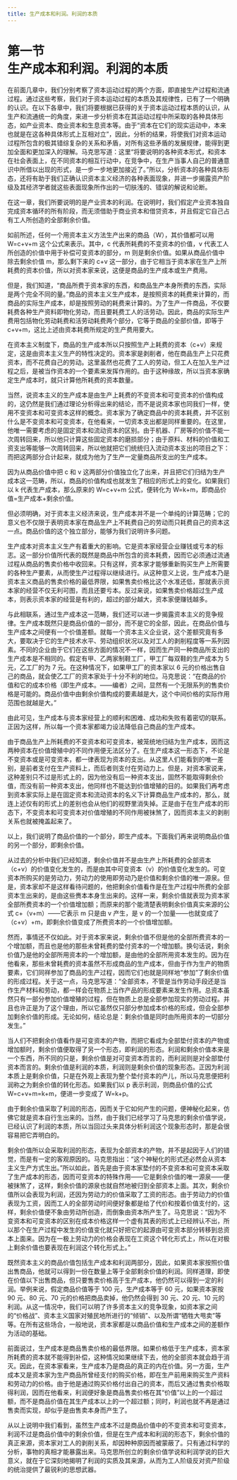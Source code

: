 ```yaml
---
title: 生产成本和利润。利润的本质
---
```


# 第一节<br>**生产成本和利润。利润的本质**

在前面几章中，我们分别考察了资本运动过程的两个方面，即直接生产过程和流通过程。通过这些考察，我们对于资本运动过程的本质及其规律性，已有了一个明确的认识。在以下各章中，我们将要根据已获得的关于资本运动过程本质的认识，从生产和流通统一的角度，来进一步分析资本在其运动过程中所采取的各种具体形态，如产业资本、商业资本和生息资本等。由于“资本在它们的现实运动中，本来也就是在这各种具体形式上互相对立”，因此，分析的结果，将使我们对资本运动过程所包含的极其错综复杂的关系和矛盾，对所有这些矛盾的发展规律，能得到更加全面和更加深入的理解。马克思写道：这里“将要说明的各种资本形式，和资本在社会表面上，在不同资本的相互行动中，在竞争中，在生产当事人自己的普通意识中所借以出现的形式，是一步一步地更加接近了。”所以，分析资本的各种具体形态，还将有助于我们正确认识资本主义经济的各种表面现象，并进一步揭露资产阶级及其经济学者就这些表面现象所作出的一切肤浅的、错误的解说和论断。

在这一章，我们所要说明的是产业资本的利润。在说明时，我们假定产业资本独自完成资本循环的所有阶段，而无须借助于商业资本和借贷资本，并且假定它自己占有工人所创造的全部剩余价值。

如前所述，任何一个用资本主义方法生产出来的商品（W），其价值都可以用 W=c+v+m 这个公式来表示。其中，c 代表所耗费的不变资本的价值，v 代表工人所创造的价值中用于补偿可变资本的部分，m 则是剩余价值。如果从商品价值中除去剩余价值 m，那么剩下来的 c+v 这一部分，由于它相当于资本家在生产上所耗费的资本价值，所以对资本家来说，这便是商品的生产成本或生产费用。

但是，我们知道，“商品所费于资本家的东西，和商品生产本身所费的东西，实际是两个完全不同的量。”商品的资本主义生产成本，是按照资本的耗费来计算的，而商品的实际生产成本，却是按照劳动的耗费来计算的。为了生产一件商品，不仅要耗费各种生产资料即物化劳动，而且要耗费工人的活劳动。因此，商品的实际生产费用包括物化劳动耗费和活劳动耗费两个部分，它等于商品的全部价值，即等于 c+v+m，这比上述由资本耗费所规定的生产费用要大。

在资本主义制度下，商品的生产成本所以只按照生产上耗费的资本（c+v）来规定，这是由资本主义生产的特性决定的。资本家是剥削者，他在商品生产上只花费资本，而不花费自己的劳动。这里虽然也花费了工人的劳动，但工人在加入生产过程之后，是被当作资本的一个要素来发挥作用的。由于这种缘故，所以当资本家确定生产成本时，就只计算他所耗费的资本数量。

当然，说资本主义的生产成本是由生产上耗费的不变资本和可变资本的价值构成的，这仍然是我们通过理论分析得出来的结论，而不是说资本家也同我们一样，使用不变资本和可变资本这样的概念。资本家为了确定商品中的资本耗费，并不区别什么是不变资本和可变资本，在他看来，一切资本支出都是同样重要的。在这里，他唯一需要考虑的是固定资本和流动资本的区别。由于机器、厂房等的价值不能一次周转回来，所以他只计算这些固定资本的磨损部分；由于原料、材料的价值和工资支出等能够一次周转回来，所以他就把它们统统归入流动资本支出的项目之下：而把这两部分合计起来，就成为他为了生产一定量商品所支出的生产成本。

因为从商品价值中把 c 和 v 这两部分价值独立化了出来，并且把它们归结为生产成本这一范畴，所以，商品的价值构成也就发生了相应的形式上的变化。如果我们以 k 代表生产成本，那么原来的 W=c+v+m 公式，便转化为 W=k+m，即商品价值=生产成本+剩余价值。

但必须明确，对于资本主义经济来说，生产成本并不是一个单纯的计算范畴；它的意义也不仅限于表明资本家在商品生产上不耗费自己的劳动而只耗费自己的资本这一点。商品价值的这个独立部分，能够为我们说明许多问题。

生产成本对资本主义生产有着重大的影响。它是资本家经营企业赚钱或亏本的标志。这一部分价值所代表的既然是商品中所包含的资本耗费，因而它必须通过流通过程从商品的售卖价格中收回来。只有这样，资本家才能够重新购买生产上所需要的各种生产要素，从而使生产过程得以继续进行。从这种意义上说，生产成本乃是资本主义商品的售卖价格的最低界限，如果售卖价格比这个水准还低，那就表示资本家的经营不仅无利可图，而且还要亏本。反过来说，如果售卖价格超过生产成本，则表示资本家的经营是有利的，超过的部分越大，资本家便赚钱越多。

与此相联系，通过生产成本这一范畴，我们还可以进一步揭露资本主义的竞争规律。生产成本既然只是商品价值的一部分，而不是它的全部，因此，在商品价值与生产成本之间便有一个价值差额。就每一个资本主义企业说，这个差额究竟有多大，要取决于它的生产技术水平、劳动组织状况以及对工人的剥削程度等一系列因素。不同的企业由于它们在这些方面的情况不一样，因而生产同一种商品所支出的生产成本是不相同的。假定有甲、乙两家制鞋工厂，甲工厂每双鞋的生产成本为 5 元，乙工厂的为 7 元。在这种情况下，如果甲工厂的资本家以 6 元的价格出售自己的商品，就会使乙工厂的资本家处于十分不利的地位。马克思说：“在商品的价值和它的成本价格（即生产成本。——编者）之间，显然有一个无限系列的售卖价格是可能的。商品价值中由剩余价值构成的要素越是大，这个中间价格的实际作用范围也就越是大。”

由此可见，生产成本与资本家经营上的顺利和困难、成功和失败有着密切的联系。正因为这样，所以每一个资本家都竭力设法降低自己商品的生产成本。

由于商品生产上所耗费的不变资本和可变资本，被笼统地归结为生产成本，因而这两种资本在价值增殖中的不同作用便无法区分了。在生产成本这一形态下，不论是不变资本或是可变资本，都一律表现为资本的支出。从这里人们能看到的唯一差别，是前者支付在生产资料上，而后者则支付在劳动力上。但是，对资本家说来，这种差别只不过是形式上的，因为他没有后一种资本支出，固然不能取得剩余价值，而没有前一种资本支出，他同样也不能达到价值增殖的目的。如果我们再考虑到资本家实际上是在固定资本和流动资本的名义下计算商品生产成本的，那么，就连上述仅有的形式上的差别也会从他们的视野里消失掉。正是由于在生产成本的形态下，不变资本和可变资本对价值增殖的不同作用被抹煞了，因而资本主义的剥削关系也就被掩盖起来了。

以上，我们说明了商品价值的一个部分，即生产成本。下面我们再来说明商品价值的另一个部分，即剩余价值。

从过去的分析中我们已经知道，剩余价值并不是由生产上所耗费的全部资本（c+v）的价值变化发生的，而是由其中可变资本（v）的价值变化发生的。可变资本所购买的是劳动力，劳动力的使用即劳动乃是价值和剩余价值的唯一源泉。但是，资本家却不是这样看待问题的，他把剩余价值看作是在生产过程中所费的全部资本生出来的，是由这些赉本本身生出来的。这样一来，剩余价值就表现为资本家全部所费资本的一个价值增加额；而原来的那个能清楚表明剩余价值真实来源的公式 c+（v+m）——它表示 m 只是由 v 产生，是 v 的一个加量——也就变成了（c+v）+m，即剩余价值变成了所费资本的一个价值增加额。

然而，事情还不仅如此。对于资本家来说，剩余价值不但是他的全部所费资本的一个增加额，而且也是他的那些未曾耗费的垫付资本的一个增加额。换句话说，剩余价值乃是他的全部所用资本的一个增加额，是由他的全部所用资本发生的。因为在他看来，那些未曾耗费的资本虽然不形成商品的生产成本，但由于作为生产的物质要素，它们同祥参加了商品的生产过程，因而它们也就是同样地“参加”了剩余价值的形成过程。关于这一点，马克思写道：“全部资本，不管是当作劳动手段还是当作生产材料和劳动，都一样会在物质上当作产品的形成要素来发生作用。总资本虽然只有一部分参加价值增殖的过程，但在物质上总是全部参加现实的劳动过程。并且也许正是为了这个理由，所以它虽然仅只部分参加成本价格的形成，但会全部参加剩余价值的形成。无论如何，结论总是：剩余价值是同时由所用资本的一切部分发生。”

当人们不把剩余价值看作是可变资本的产物，而把它看成为全部垫付资本的产物或增加额时，剩余价值便取得了另一个形态，即利润的形态。利润和剩余价值本来是一个东西，所不同的只是，剩余价值是对可变资本而言的，而利润则是对全部垫付资本而言的。剩余价值是利润的本质，利润则是剩余价值的现象形态。正因为利润本质上是剩余价值，只是在外观上表现为整个垫付资本的产儿，所以马克思便把利润称之为剩余价值的转化形态。如果我们以 p 表示利润，则商品价值的公式 W=c+v+m=k+m，便进一步变成了 W=k+p。

由于剩余价值采取了利润的形态，因而关于它如何产生的问题，便神秘化起来，仿佛它就是资本自行生出来的。当然，由于我们已经学习了马克思的剩余价值学说，已经认识了利润的本质，所以当回过头来具体分析利润这个现象形态时，那是会很容易把它弄明白的。

剩余价值所以会采取利润的形态，表现为全部资本的产物，并不是起因于人们的错觉，而是有一定的客观原因的。马克思指出：“这个神秘化的形式还必然会从资本主义生产方式生出。”所以如此，首先是由于资本家垫付的不变资本和可变资本采取了生产成本的形态，因而可变资本的特殊作用——它是剩余价值的唯一源泉——便被抹煞了，这样，剩余价值的源泉也就自然地被归到全部资本上面。其次，剩余价值所以会表现为利润，还因为劳动力的价值采取了工资的形态。由于劳动力的价值表现为工资，因而工人的全部劳动时间便好象都是给了代价和按着价值支付的，这样，剩余价值便不象由劳动所创造，而倒象由资本所产生了。马克思说：“因为不变资本和可变资本的区别在成本价格这样一个虚有其表的形式上已经辨认不出，所以那个在生产过程中发生的价值变化就只好把它的起源由可变资本部分转移到总资本上面来。因为在一极上劳动力的价格会表现在工资这个转化形式上，所以在对极上剩余价值也要表现在利润这个转化形式上。”

既然资本主义的商品价值包括生产成本和利润两部分，因此，如果资本家按照价值出售商品，他就可以得到一份在数量上等于全部剩余价值的利润。同样道理，即使在价值以下出售商品，但只要售卖价格高于生产成本，他仍然可以得到一定的利润。举例来说，假定商品价值等于 100 元，生产成本等于 60 元，如果资本家按 90 元、80 元、70 元的价格把商品卖掉，他仍然会得到 30 元、20 元、10 元的利润。从这一情况中，我们可以明了许多资本主义的竞争现象，如资本家之间的“价格战”、资本主义国家对殖民地所进行的“倾销”、以及所谓“牺牲大甩卖”等等。在所有这些场合，一般地说，资本家都是以商品价值和生产成本之间的差额作为活动的基础。

前面说过，生产成本是商品售卖价格的最低界限。如果价格低于生产成本，资本家所耗费的资本就不能得到补偿，这种情况如果继续下去，他的全部资本就会趋于消灭。因此，在资本家看来，生产成本乃是商品的真正的内在价值。另一方面，生产成本又是资本家为生产商品所曾经支付的购买价格，即在生产前用来购买生产资料和劳动力的价格。由于他是通过购买价格付出自己的资本，而后又通过售卖价格取得利润，因而在他看来，利润便好象是商品售卖价格在其“价值”以上的一个超过额，而不是商品价值在其生产成本以上的一个超过额；同时，利润也就不再是通过售卖而实现，却似乎是由售卖本身而产生了。

从以上说明中我们看到，虽然生产成本不过是商品价值中的不变资本和可变资本，利润不过是商品价值中的剩余价值，但是在生产成本和利润的形态下，剩余价值的真正来源，资本家对工人的剥削关系，却因种种原因而被蒙蔽了。只有通过科学的分析，事物的真相才能暴露出来。马克思所创立的剩余价值学说和利润学说的巨大意义，就在于它深刻地揭明了利润的实质及其来源，从而为工人阶级反对资产阶级的统治提供了最锐利的思想武器。
